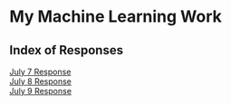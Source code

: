 # My Machine Learning Work
## Index of Responses
[July 7 Response](https://mcheng13.github.io/machine_learning_site/July_7_Response)  
[July 8 Response](https://mcheng13.github.io/machine_learning_site/July_8_Response)  
[July 9 Response](https://mcheng13.github.io/machine_learning_site/July_9_Response)
